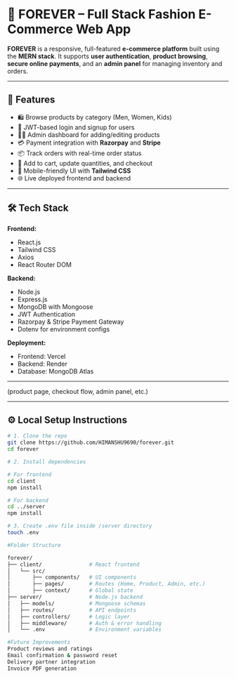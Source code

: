 # 👕 FOREVER – Full Stack Fashion E-Commerce Web App

**FOREVER** is a responsive, full-featured **e-commerce platform** built using the **MERN stack**. It supports **user authentication**, **product browsing**, **secure online payments**, and an **admin panel** for managing inventory and orders.

---

## 🚀 Features

- 🛍️ Browse products by category (Men, Women, Kids)
- 🔐 JWT-based login and signup for users
- 👨‍💼 Admin dashboard for adding/editing products
- 💳 Payment integration with **Razorpay** and **Stripe**
- 📦 Track orders with real-time order status
- 🔄 Add to cart, update quantities, and checkout
- 📱 Mobile-friendly UI with **Tailwind CSS**
- 🌐 Live deployed frontend and backend

---

## 🛠️ Tech Stack

**Frontend:**
- React.js
- Tailwind CSS
- Axios
- React Router DOM

**Backend:**
- Node.js
- Express.js
- MongoDB with Mongoose
- JWT Authentication
- Razorpay & Stripe Payment Gateway
- Dotenv for environment configs

**Deployment:**
- Frontend: Vercel
- Backend: Render
- Database: MongoDB Atlas

---

 (product page, checkout flow, admin panel, etc.)

---

## ⚙️ Local Setup Instructions

```bash
# 1. Clone the repo
git clone https://github.com/HIMANSHU9690/forever.git
cd forever

# 2. Install dependencies

# For frontend
cd client
npm install

# For backend
cd ../server
npm install

# 3. Create .env file inside /server directory
touch .env

#Folder Structure

forever/
├── client/               # React frontend
│   └── src/
│       ├── components/   # UI components
│       ├── pages/        # Routes (Home, Product, Admin, etc.)
│       ├── context/      # Global state
├── server/               # Node.js backend
│   ├── models/           # Mongoose schemas
│   ├── routes/           # API endpoints
│   ├── controllers/      # Logic layer
│   ├── middleware/       # Auth & error handling
│   └── .env              # Environment variables

#Future Improvements
Product reviews and ratings
Email confirmation & password reset
Delivery partner integration
Invoice PDF generation


